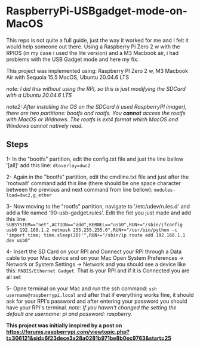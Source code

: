 # RaspberryPi-USBgadget-mode-on-MacOS
This repo is not quite a full guide, just the way it worked for me and I felt it would help someone out there.
Using a Raspberry Pi Zero 2 w with the RPIOS (in my case i used the lite version) and a M3 Macbook air, i had problems with the USB Gadget mode and here my fix.

This project was implemented using: Raspberry PI Zero 2 w, M3 Macbook Air with Sequoia 15.5 MacOS, Ubuntu 20.04.6 LTS 

*note: I did this without using the RPI, so this is just modifying the SDCard with a Ubuntu 20.04.6 LTS*

*note2: After installing the OS on the SDCard (i used RaspberryPI imager), there are two partitions: bootfs and rootfs. You **cannot** access the rootfs with MacOS or Widnows. The rootfs is ext4 format which MacOS and Windows cannot natively read.*

## Steps
 1- In the "bootfs" partition, edit the config.txt file and just the line bellow '[all]' add this line:
 ```dtoverlay=dwc2```
 
 2- Again in the "bootfs" partition, edit the cmdline.txt file and just after the 'rootwait' command add this line (there should be one space character between the previous and next command from line bellow):
 ```modules-load=dwc2,g_ether```

 3- Now moving to the "rootfs" partition, navigate to '/etc/udev/rules.d' and add a file named '90-usb-gadget.rules'. Edit the fiel you just made and add this line:
```SUBSYSTEM=="net",ACTION=="add",KERNEL=="usb0",RUN+="/sbin/ifconfig usb0 192.168.1.2 netmask 255.255.255.0",RUN+="/usr/bin/python -c 'import time; time.sleep(20)'",RUN+="/sbin/ip route add 192.168.1.1 dev usb0"```

4- Insert the SD Card on your RPI and Connect your RPI through a Data cable to your Mac device and on your Mac Open System Preferences → Network or System Settings → Network and you should see a device like this: ```RNDIS/Ethernet Gadget```. That is your RPI and if it is Connected you are all set

5- Opne terminal on your Mac and run the ssh command:
```ssh username@raspberrypi.local```
and after that if everything works fine, it should ask for your RPI's password and after entering your password you should have your RPI's terminal.
*note: If you haven't changed the setting the default are username: pi and password: raspberry.*

**This project was initially inspired by a post on https://forums.raspberrypi.com/viewtopic.php?t=306121&sid=6f23dece3a28a0281b971be8b0ec9763&start=25**
